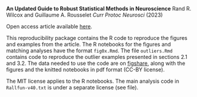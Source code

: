 **An Updated Guide to Robust Statistical Methods in Neuroscience**
Rand R. Wilcox and Guillaume A. Rousselet
*Curr Protoc Neurosci* (2023)

Open access article available [here](https://currentprotocols.onlinelibrary.wiley.com/doi/10.1002/cpz1.719).

This reproducibility package contains the R code to reproduce the figures and examples from the article. The R notebooks for the figures and matching analyses have the format `fig0x.Rmd`. The file `outliers.Rmd` contains code to reproduce the outlier examples presented in sections 2.1 and 3.2. The data needed to use the code are on [figshare](https://doi.org/10.6084/m9.figshare.21750614), along with the figures and the knitted notebooks in pdf format (CC-BY license).

The MIT license applies to the R notebooks. The main analysis code in `Rallfun-v40.txt` is under a separate license (see file).
